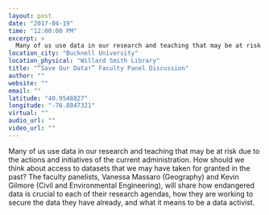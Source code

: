 ```yaml
---
layout: post
date: "2017-04-19"
time: "12:00:00 PM"
excerpt: >
  Many of us use data in our research and teaching that may be at risk due to the actions and initiatives of the current administration.  How ...
location_city: "Bucknell University"
location_physical: "Willard Smith Library"
title: "“Save Our Data!” Faculty Panel Discussion"
author: ""
website: ""
email: ""
latitude: "40.9548827"
longitude: "-76.8847321"
virtual: ""
audio_url: ""
video_url: ""
---
```


Many of us use data in our research and teaching that may be at risk due to the actions and initiatives of the current administration.  How should we think about access to datasets that we may have taken for granted in the past? The faculty panelists, Vanessa Massaro (Geography) and Kevin Gilmore (Civil and Environmental Engineering), will share how endangered data is crucial to each of their research agendas, how they are working to secure the data they have already, and what it means to be a data activist. 
